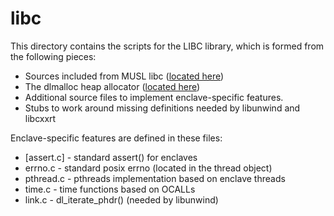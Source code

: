 libc
====

This directory contains the scripts for the LIBC library, which is formed
from the following pieces:

- Sources included from MUSL libc ([located here](../3rdparty/musl))
- The dlmalloc heap allocator ([located here](../3rdparty/dlmalloc))
- Additional source files to implement enclave-specific features.
- Stubs to work around missing definitions needed by libunwind and libcxxrt

Enclave-specific features are defined in these files:

- [assert.c] - standard assert() for enclaves
- errno.c - standard posix errno (located in the thread object)
- pthread.c - pthreads implementation based on enclave threads
- time.c - time functions based on OCALLs
- link.c - dl_iterate_phdr() (needed by libunwind)

